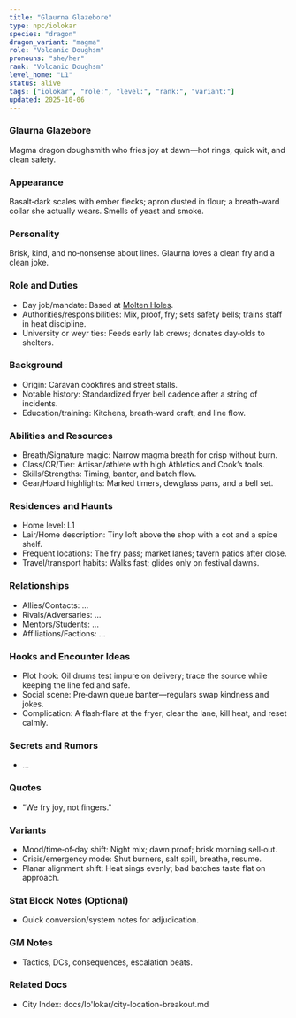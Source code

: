 ```yaml
---
title: "Glaurna Glazebore"
type: npc/iolokar
species: "dragon"
dragon_variant: "magma"
role: "Volcanic Doughsm"
pronouns: "she/her"
rank: "Volcanic Doughsm"
level_home: "L1"
status: alive
tags: ["iolokar", "role:", "level:", "rank:", "variant:"]
updated: 2025-10-06
---
```

### Glaurna Glazebore

Magma dragon doughsmith who fries joy at dawn—hot rings, quick wit, and clean safety.

### Appearance

Basalt‑dark scales with ember flecks; apron dusted in flour; a breath‑ward collar she actually wears. Smells of yeast and smoke.

### Personality

Brisk, kind, and no‑nonsense about lines. Glaurna loves a clean fry and a clean joke.

### Role and Duties

- Day job/mandate: Based at [Molten Holes](docs/Io'lokar/Locations/molten-holes.md).
- Authorities/responsibilities: Mix, proof, fry; sets safety bells; trains staff in heat discipline.
- University or weyr ties: Feeds early lab crews; donates day‑olds to shelters.

### Background

- Origin: Caravan cookfires and street stalls.
- Notable history: Standardized fryer bell cadence after a string of incidents.
- Education/training: Kitchens, breath‑ward craft, and line flow.

### Abilities and Resources

- Breath/Signature magic: Narrow magma breath for crisp without burn.
- Class/CR/Tier: Artisan/athlete with high Athletics and Cook’s tools.
- Skills/Strengths: Timing, banter, and batch flow.
- Gear/Hoard highlights: Marked timers, dewglass pans, and a bell set.

### Residences and Haunts

- Home level: L1
- Lair/Home description: Tiny loft above the shop with a cot and a spice shelf.
- Frequent locations: The fry pass; market lanes; tavern patios after close.
- Travel/transport habits: Walks fast; glides only on festival dawns.

### Relationships

- Allies/Contacts: ...
- Rivals/Adversaries: ...
- Mentors/Students: ...
- Affiliations/Factions: ...

### Hooks and Encounter Ideas

 - Plot hook: Oil drums test impure on delivery; trace the source while keeping the line fed and safe.
 - Social scene: Pre‑dawn queue banter—regulars swap kindness and jokes.
 - Complication: A flash‑flare at the fryer; clear the lane, kill heat, and reset calmly.

### Secrets and Rumors

- ...

### Quotes

- "We fry joy, not fingers."

### Variants

 - Mood/time‑of‑day shift: Night mix; dawn proof; brisk morning sell‑out.
 - Crisis/emergency mode: Shut burners, salt spill, breathe, resume.
 - Planar alignment shift: Heat sings evenly; bad batches taste flat on approach.

### Stat Block Notes (Optional)

- Quick conversion/system notes for adjudication.

### GM Notes

- Tactics, DCs, consequences, escalation beats.

### Related Docs

- City Index: docs/Io'lokar/city-location-breakout.md

